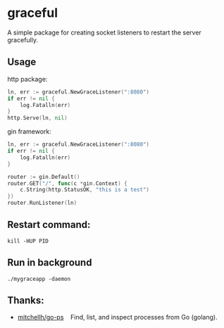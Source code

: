 # graceful
A simple package for creating socket listeners to restart the server gracefully.

## Usage

http package:
```go
ln, err := graceful.NewGraceListener(":8080")
if err != nil {
    log.Fatalln(err)
}
http.Serve(ln, nil)
```

gin framework:
```go
ln, err := graceful.NewGraceListener(":8080")
if err != nil {
    log.Fatalln(err)
}

router := gin.Default()
router.GET("/", func(c *gin.Context) {
    c.String(http.StatusOK, "this is a test")
})
router.RunListener(ln)
```

## Restart command:
```shell
kill -HUP PID
```

## Run in background
```shell
./mygraceapp -daemon
```

## Thanks:
* [mitchellh/go-ps](https://github.com/mitchellh/go-ps) &nbsp;&nbsp; Find, list, and inspect processes from Go (golang).
